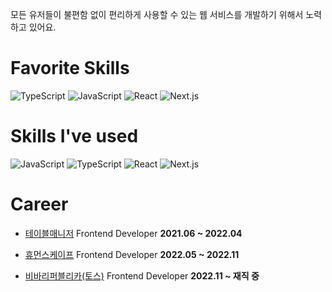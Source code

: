 모든 유저들이 불편함 없이 편리하게 사용할 수 있는 웹 서비스를 개발하기 위해서 노력하고 있어요.


# Favorite Skills
<div>
  <img alt="TypeScript" src ="https://img.shields.io/badge/TypeScript-3178C6.svg?&style=for-the-badge&logo=TypeScript&logoColor=white"/>
  <img alt="JavaScript" src ="https://img.shields.io/badge/JavaScript-F7DF1E.svg?&style=for-the-badge&logo=JavaScript&logoColor=white"/>
  <img alt="React" src ="https://img.shields.io/badge/React-61DAFB.svg?&style=for-the-badge&logo=React&logoColor=white"/>
  <img alt="Next.js" src ="https://img.shields.io/badge/Next.js-000000.svg?&style=for-the-badge&logo=Next.js&logoColor=white"/>
</div>

# Skills I've used
<div>
  <img alt="JavaScript" src ="https://img.shields.io/badge/JavaScript-F7DF1E.svg?&style=for-the-badge&logo=JavaScript&logoColor=white"/>
  <img alt="TypeScript" src ="https://img.shields.io/badge/TypeScript-3178C6.svg?&style=for-the-badge&logo=TypeScript&logoColor=white"/>
  <img alt="React" src ="https://img.shields.io/badge/React-61DAFB.svg?&style=for-the-badge&logo=React&logoColor=white"/>
  <img alt="Next.js" src ="https://img.shields.io/badge/Next.js-000000.svg?&style=for-the-badge&logo=Next.js&logoColor=white"/>
</div>

# Career

- [테이블매니저](http://www.tablemanager.io/) Frontend Developer **2021.06 ~ 2022.04**

- [휴먼스케이프](https://humanscape.io) Frontend Developer **2022.05 ~ 2022.11**

- [비바리퍼블리카(토스)](https://toss.im/) Frontend Developer **2022.11 ~ 재직 중**
